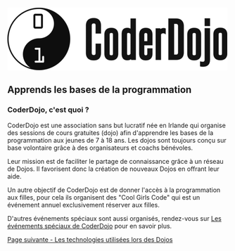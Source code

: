 ![Logo CoderDojo](coderdojo-logo.png)

## Apprends les bases de la programmation

### CoderDojo, c'est quoi ?

CoderDojo est une association sans but lucratif née en Irlande qui organise des sessions de cours gratuites (dojo) 
afin d'apprendre les bases de la programmation aux jeunes de 7 à 18 ans.
Les dojos sont toujours conçu sur base volontaire grâce à des organisateurs et coachs bénévoles.

Leur mission est de faciliter le partage de connaissance grâce à un réseau de Dojos.
Il favorisent donc la création de nouveaux Dojos en offrant leur aide.

Un autre objectif de CoderDojo est de donner l'accès à la programmation aux filles, pour cela ils organisent des "Cool Girls Code"
qui est un événement annuel exclusivement réserver aux filles.

D'autres événements spéciaux sont aussi organisés, rendez-vous sur [Les événements spéciaux de CoderDojo](https://www.coderdojobelgium.be/fr/nieuws/speciale-dojos) pour en savoir plus.

[Page suivante - Les technologies utilisées lors des Dojos](https://github.com/PaulineRoppe/CoderDojo-Workshop/blob/master/technologies.md)
